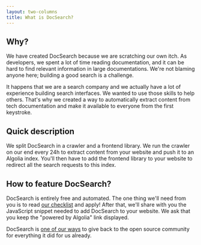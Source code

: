 ```yaml
---
layout: two-columns
title: What is DocSearch?
---
```


## Why?

We have created DocSearch because we are scratching our own itch. As
developers, we spent a lot of time reading documentation, and it can be hard to
find relevant information in large documentations. We're not blaming anyone
here; building a good search is a challenge.

It happens that we are a search company and we actually have a lot of experience
building search interfaces. We wanted to use those skills to help others. That's
why we created a way to automatically extract content from tech documentation
and make it available to everyone from the first keystroke.

## Quick description

We split DocSearch in a crawler and a frontend library. We run the crawler on
our end every 24h to extract content from your website and push it to an Algolia
index. You'll then have to add the frontend library to your website to redirect
all the search requests to this index.

## How to feature DocSearch?

DocSearch is entirely free and automated. The one thing we'll need from you is
to read [our checklist][2] and apply! After that, we'll share with you the
JavaScript snippet needed to add DocSearch to your website. We ask that you keep
the "powered by Algolia" link displayed.

DocSearch is [one of our ways][1] to give back to the open source community for
everything it did for us already.

[1]: https://opencollective.com/algolia
[2]: ./who-can-apply.html
